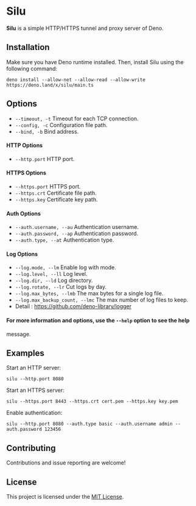 # Silu

**Silu** is a simple HTTP/HTTPS tunnel and proxy server of Deno.

## Installation

Make sure you have Deno runtime installed. Then, install Silu using the
following command:

```
deno install --allow-net --allow-read --allow-write https://deno.land/x/silu/main.ts
```

## Options

- `--timeout, -t` Timeout for each TCP connection.
- `--config, -c` Configuration file path.
- `--bind, -b` Bind address.

#### HTTP Options

- `--http.port` HTTP port.

#### HTTPS Options

- `--https.port` HTTPS port.
- `--https.crt` Certificate file path.
- `--https.key` Certificate key path.

#### Auth Options

- `--auth.username, --au` Authentication username.
- `--auth.password, --ap` Authentication password.
- `--auth.type, --at` Authentication type.

#### Log Options

- `--log.mode, --lm` Enable log with mode.
- `--log.level, --ll` Log level.
- `--log.dir, --ld` Log directory.
- `--log.rotate, --lr` Cut logs by day.
- `--log.max_bytes, --lmb` The max bytes for a single log file.
- `--log.max_backup_count, --lmc` The max number of log files to keep.
- Detail : https://github.com/deno-library/logger

#### For more information and options, use the `--help` option to see the help

message.

## Examples

Start an HTTP server:

```
silu --http.port 8080
```

Start an HTTPS server:

```
silu --https.port 8443 --https.crt cert.pem --https.key key.pem
```

Enable authentication:

```
silu --http.port 8080 --auth.type basic --auth.username admin --auth.password 123456
```

## Contributing

Contributions and issue reporting are welcome!

## License

This project is licensed under the [MIT License](LICENSE).
